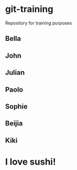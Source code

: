 # git-training

Repository for training purposes

## Bella

## John

## Julian

## Paolo

## Sophie

## Beijia

## Kiki
# I love sushi!
